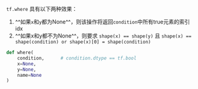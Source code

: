 `tf.where` 具有以下两种效果：

1. ^^如果`x`和`y`都为None^^，则该操作将返回`condition`中所有true元素的索引idx
2. ^^如果x和y都不为None^^，则要求 `shape(x) == shape(y)` 且 `shape(x) == shape(condition) or shape(x)[0] = shape(condition)`
```python
def where(
    condition,      # condition.dtype == tf.bool
    x=None,
    y=None,
    name=None
)
```